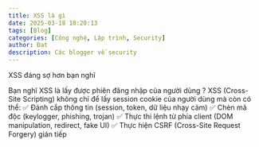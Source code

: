 ```yaml
---
title: XSS là gì 
date: 2025-03-18 18:20:13
tags: [Blog]
categories: [Công nghệ, Lập trình, Security]
author: Đạt
description: Các blogger về security 
---
```


XSS đáng sợ hơn bạn nghĩ 

Bạn nghĩ XSS là lấy được phiên đăng nhập của người dùng ? 
XSS (Cross-Site Scripting) không chỉ để lấy session cookie của người dùng mà còn có thể:
✅ Đánh cắp thông tin (session, token, dữ liệu nhạy cảm)
✅ Chèn mã độc (keylogger, phishing, trojan)
✅ Thực thi lệnh từ phía client (DOM manipulation, redirect, fake UI)
✅ Thực hiện CSRF (Cross-Site Request Forgery) gián tiếp

